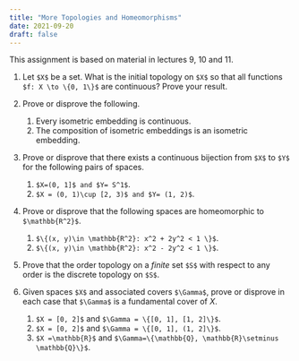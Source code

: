 ```yaml
---
title: "More Topologies and Homeomorphisms"
date: 2021-09-20
draft: false
---
```


This assignment is based on material in lectures 9, 10 and 11.

1. Let `$X$` be a set. What is the initial topology on `$X$` so that all functions `$f: X \to \{0, 1\}$` are continuous? Prove your result.

2. Prove or disprove the following.
    1. Every isometric embedding is continuous.
    2. The composition of isometric embeddings is an isometric embedding.

3. Prove or disprove that there exists a continuous bijection from `$X$` to `$Y$` for the following pairs of spaces.
    1. `$X=(0, 1]$ and $Y= S^1$`.
    2. `$X = (0, 1)\cup [2, 3)$ and $Y= (1, 2)$`.

4. Prove or disprove that the following spaces are homeomorphic to `$\mathbb{R^2}$`.
    1. `$\{(x, y)\in \mathbb{R^2}: x^2 + 2y^2 < 1 \}$`.
    2. `$\{(x, y)\in \mathbb{R^2}: x^2 - 2y^2 < 1 \}$`.

5. Prove that the order topology on a _finite_ set `$S$` with respect to any order is the discrete topology on `$S$`.

6. Given spaces `$X$` and associated covers `$\Gamma$`, prove or disprove in each case that `$\Gamma$` is a fundamental cover of $X$.
    1. `$X = [0, 2]$` and `$\Gamma = \{[0, 1], [1, 2]\}$`.
    2. `$X = [0, 2]$` and `$\Gamma = \{[0, 1], (1, 2]\}$`.
    3. `$X =\mathbb{R}$` and `$\Gamma=\{\mathbb{Q}, \mathbb{R}\setminus \mathbb{Q}\}$`.
